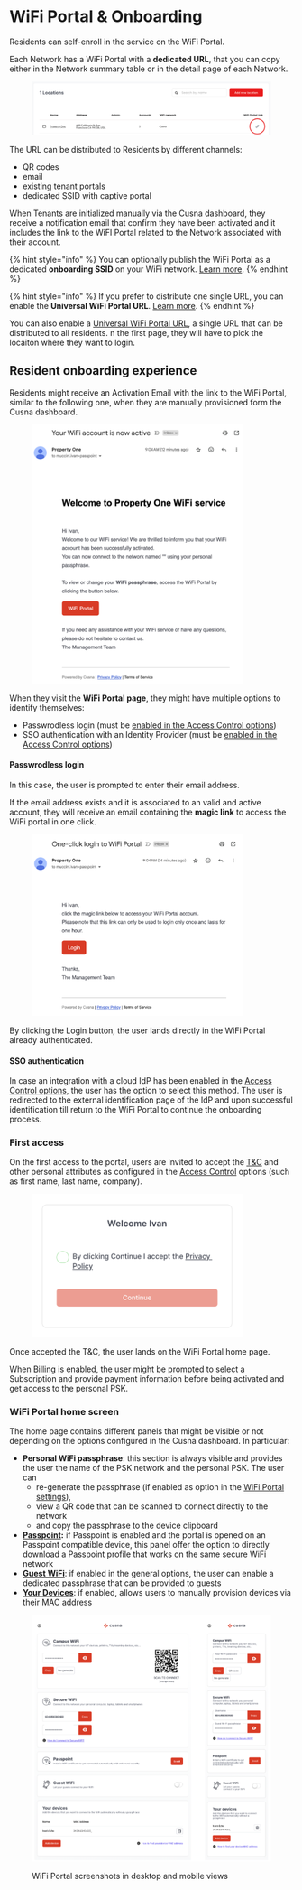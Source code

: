 # WiFi Portal & Onboarding

Residents can self-enroll in the service on the WiFi Portal.

Each Network has a WiFi Portal with a **dedicated URL**, that you can copy either in the Network summary table or in the detail page of each Network.

<figure><img src="../../.gitbook/assets/image (247).png" alt=""><figcaption></figcaption></figure>

The URL can be distributed to Residents by different channels:

* QR codes
* email
* existing tenant portals
* dedicated SSID with captive portal

When Tenants are initialized manually via the Cusna dashboard, they receive a notification email that confirm they have been activated and it includes the link to the WiFI Portal related to the Network associated with their account.

{% hint style="info" %}
You can optionally publish the WiFi Portal as a dedicated **onboarding SSID** on your WiFi network. [Learn more](wifi-portal-distribution.md).
{% endhint %}

{% hint style="info" %}
If you prefer to distribute one single URL, you can enable the **Universal WiFi Portal URL**. [Learn more](wifi-portal-options.md).
{% endhint %}



You can also enable a [Universal WiFi Portal URL](wifi-portal-options.md#universal-wifi-portal-url), a single URL that can be distributed to all residents. n the first page, they will have to pick the locaiton where they want to login.



## Resident onboarding experience

Residents might receive an Activation Email with the link to the WiFi Portal, similar to the following one, when they are manually provisioned form the Cusna dashboard.

<figure><img src="../../.gitbook/assets/image (248).png" alt="" width="375"><figcaption></figcaption></figure>



When they visit the **WiFi Portal page**, they might have multiple options to identify themselves:

* Passwrodless login (must be [enabled in the Access Control options](access-control-options.md#passwordless-login))
* SSO authentication with an Identity Provider (must be [enabled in the Access Control options](access-control-options.md#identity-provider-options))

#### Passwrodless login

In this case, the user is prompted to enter their email address.

If the email address exists and it is associated to an valid and active account, they will receive an email containing the **magic link** to access the WiFi portal in one click.

<figure><img src="../../.gitbook/assets/image (249).png" alt="" width="375"><figcaption></figcaption></figure>

By clicking the Login button, the user lands directly in the WiFi Portal already authenticated.



#### SSO authentication

In case an integration with a cloud IdP has been enabled in the [Access Control options](access-control-options.md#identity-provider-options), the user has the option to select this method. The user is redirected to the external identification page of the IdP and upon successful identification till return to the WiFi Portal to continue the onboarding process.



### First access

On the first access to the portal, users are invited to accept the [T\&C](../general-options/organization-details.md) and other personal attributes as configured in the [Access Control](access-control-options.md#contact-profile-collection) options (such as first name, last name, company).

<figure><img src="../../.gitbook/assets/image (252).png" alt="" width="375"><figcaption></figcaption></figure>

Once accepted the T\&C, the user lands on the WiFi Portal home page.&#x20;

When [Billing](../../add-ons/billing.md) is enabled, the user might be prompted to select a Subscription and provide payment information before being activated and get access to the personal PSK.



### WiFi Portal home screen

The home page contains different panels that might be visible or not depending on the options configured in the Cusna dashboard. In particular:

* **Personal WiFi passphrase**: this section is always visible and provides the user the name of the PSK network and the personal PSK. The user can&#x20;
  * re-generate the passphrase (if enabled as option in the [WiFi Portal settings](wifi-portal-options.md#allow-users-to-re-generate-their-wifi-passphrase)),&#x20;
  * view a QR code that can be scanned to connect directly to the network
  * and copy the passphrase to the device clipboard
* [**Passpoint**](access-control-options.md#passpoint)**:** if Passpoint is enabled and the portal is opened on an Passpoint compatible device, this panel offer the option to directly download a Passpoint profile that works on the same secure WiFi network
* [**Guest WiFi**](wifi-portal-options.md#allow-users-to-create-a-wifi-passphrase-for-guests): if enabled in the general options, the user can enable a dedicated passphrase that can be provided to guests
* [**Your Devices**](access-control-options.md#allow-users-to-register-legacy-devices): if enabled, allows users to manually provision devices via their MAC address



<figure><img src="../../.gitbook/assets/image (72).png" alt=""><figcaption><p>WiFi Portal screenshots in desktop and mobile views</p></figcaption></figure>



